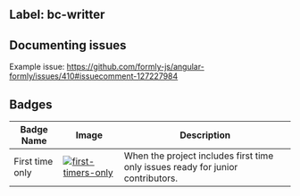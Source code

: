 

## Label: bc-writter

## Documenting issues

Example issue:
https://github.com/formly-js/angular-formly/issues/410#issuecomment-127227984

## Badges

| Badge Name  | Image | Description |
| ------      | ----  | ----        |
| First time only | [![first-timers-only](https://img.shields.io/badge/first--timers--only-friendly-blue.svg?style=flat-square)](https://www.firsttimersonly.com/) | When the project includes first time only issues ready for junior contributors. |
